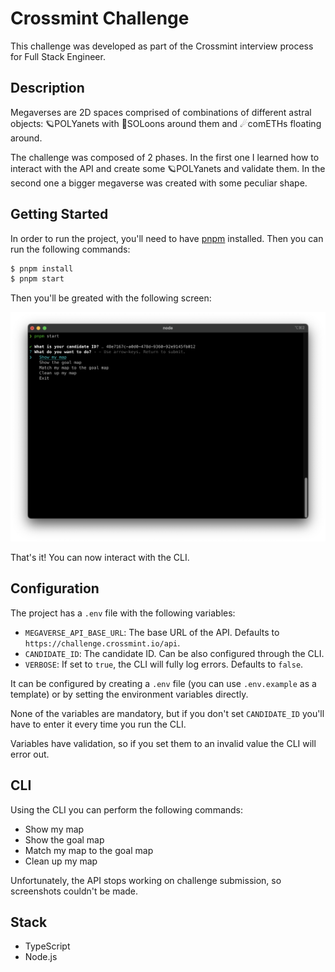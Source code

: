 # Crossmint Challenge

This challenge was developed as part of the Crossmint interview process for Full Stack Engineer.

## Description

Megaverses are 2D spaces comprised of combinations of different astral objects: 🪐POLYanets with 🌙SOLoons around them and ☄comETHs floating around.

The challenge was composed of 2 phases. In the first one I learned how to interact with the API and create some 🪐POLYanets and validate them. In the second one a bigger megaverse was created with some peculiar shape.

## Getting Started

In order to run the project, you'll need to have [pnpm](https://pnpm.io/) installed. Then you can run the following commands:

```bash
$ pnpm install
$ pnpm start
```

Then you'll be greated with the following screen:

![Screenshot](assets/screenshot-initial.png)

That's it! You can now interact with the CLI.

## Configuration

The project has a `.env` file with the following variables:

- `MEGAVERSE_API_BASE_URL`: The base URL of the API. Defaults to `https://challenge.crossmint.io/api`.
- `CANDIDATE_ID`: The candidate ID. Can be also configured through the CLI.
- `VERBOSE`: If set to `true`, the CLI will fully log errors. Defaults to `false`.

It can be configured by creating a `.env` file (you can use `.env.example` as a template) or by setting the environment variables directly.

None of the variables are mandatory, but if you don't set `CANDIDATE_ID` you'll have to enter it every time you run the CLI.

Variables have validation, so if you set them to an invalid value the CLI will error out.

## CLI

Using the CLI you can perform the following commands:

- Show my map
- Show the goal map
- Match my map to the goal map
- Clean up my map

Unfortunately, the API stops working on challenge submission, so screenshots couldn't be made.

## Stack

- TypeScript
- Node.js
